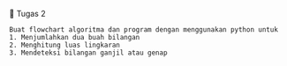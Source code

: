 📘 Tugas 2

    Buat flowchart algoritma dan program dengan menggunakan python untuk
    1. Menjumlahkan dua buah bilangan
    2. Menghitung luas lingkaran
    3. Mendeteksi bilangan ganjil atau genap

